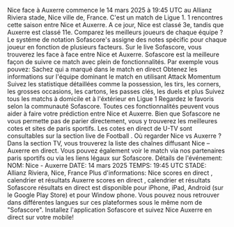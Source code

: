 Nice face à Auxerre commence le 14 mars 2025 à 19:45 UTC au Allianz Riviera stade, Nice ville de, France. C'est un match de Ligue 1.
1 rencontres cette saison entre Nice et Auxerre. A ce jour, Nice est classé 3e, tandis que Auxerre est classé 11e. Comparez les meilleurs joueurs de chaque équipe ? Le systéme de notation Sofascore's assigne des notes spécific pour chaque joueur en fonction de plusieurs facteurs.
Sur le live Sofascore, vous trouverez les face à face entre Nice et Auxerre. Sofascore est la meilleure façon de suivre ce match avec plein de fonctionnalités. Par exemple vous pouvez:
Sachez qui a marqué dans le match en direct
Obtenez les informations sur l'équipe dominant le match en utilisant Attack Momentum
Suivez les statistique détaillées comme la possession, les tirs, les corners, les grosses occasions, les cartons, les passes clés, les duels et plus
Suivez tous les matchs à domicile et à l'éxtérieur en Ligue 1
Regardez le favoris selon la communauté Sofascore.
Toutes ces fonctionnalités peuvent vous aider à faire votre prédiction entre Nice et Auxerre. Bien que Sofascore ne vous permette pas de parier directement, vous y trouverez les meilleures cotes et sites de paris sportifs. Les cotes en direct de U-TV sont consultables sur la section live de Football .
Où regarder Nice vs Auxerre ? Dans la section TV, vous trouverez la liste des chaînes diffusant Nice – Auxerre en direct. Vous pouvez également voir le match via nos partenaires paris sportifs ou via les liens légaux sur Sofascore.
Détails de l'événement:
NOM: Nice - Auxerre
DATE: 14 mars 2025
TEMPS: 19:45 UTC
STADE: Allianz Riviera, Nice, France
Plus d'informations:
Nice scores en direct , calendrier et résultats
Auxerre scores en direct , calendrier et résultats
Sofascore résultats en direct est disponible pour iPhone, iPad, Android (sur le Google Play Store) et pour Window phone. Vous pouvez nous retrouver dans différentes langues sur ces plateformes sous le même nom de "Sofascore". Installez l'application Sofascore et suivez Nice Auxerre en direct sur votre mobile!
